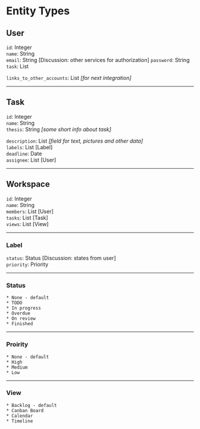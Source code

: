 # Entity Types

## User
```id```: Integer  
```name```: String  
```email```: String [Discussion: other services for authorization] 
```password```: String   
```task```: List
  
```links_to_other_accounts```: List *[for next integration]*

***

## Task
```id```: Integer  
```name```: String  
```thesis```: String *[some short info about task]*  

```description```: List *[field for text, pictures and other data]*  
```labels```: List [Label]  
```deadline```: Date  
```assignee```: List [User]  

***

## Workspace
```id```: Integer  
```name```: String  
```members```: List [User]  
```tasks```: List [Task]  
```views```: List [View]
  


***

### Label
```status```: Status [Discussion: states from user]  
```priority```: Priority  

***

### Status
```
* None - default
* TODO 
* In progress
* Overdue  
* On review  
* Finished
```

***

### Proirity
```
* None - default
* High
* Medium
* Low
```

***

### View
```
* Backlog - default
* Canban Board  
* Calendar
* Timeline
```






